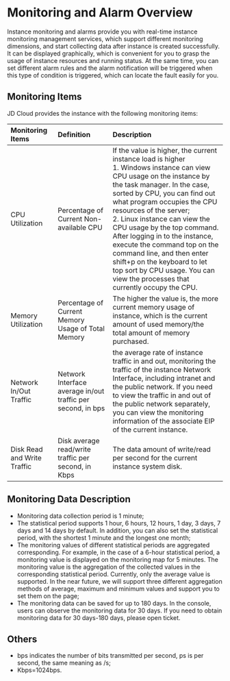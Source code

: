 # Monitoring and Alarm Overview
Instance monitoring and alarms provide you with real-time instance monitoring management services, which support different monitoring dimensions, and start collecting data after instance is created successfully. It can be displayed graphically, which is convenient for you to grasp the usage of instance resources and running status. At the same time, you can set different alarm rules and the alarm notification will be triggered when this type of condition is triggered, which can  locate the fault easily for you.
## Monitoring Items 
JD Cloud provides the instance with the following monitoring items:

|**Monitoring Items** | **Definition** | **Description** |
| :--- | :--- | :--- |
|   CPU Utilization      |   Percentage of Current Non-available CPU   |   If the value is higher, the current instance load is higher <br>1.  Windows instance can view CPU usage on the instance by the task manager. In the case, sorted by CPU, you can find out what program occupies the CPU resources of the server; <br>2. Linux instance can view the CPU usage by the top command. After logging in to the instance, execute the command top on the command line, and then enter shift+p on the keyboard to let top sort by CPU usage. You can view the processes that currently occupy the CPU.   |
|  Memory Utilization   |  Percentage of Current Memory Usage of Total Memory      |  The higher the value is, the more current memory usage of instance, which is the current amount of used memory/the total amount of memory purchased.           |
|   Network In/Out Traffic      |   Network Interface average in/out traffic per second, in bps    |  the average rate of instance traffic in and out, monitoring the traffic of the instance Network Interface, including intranet and the public network. If you need to view the traffic in and out of the public network separately, you can view the monitoring information of the associate EIP of the current instance.          |
|  Disk Read and Write Traffic   |  Disk average read/write traffic per second, in Kbps      |   The data amount of write/read per second for the current instance system disk.               |

## Monitoring Data Description
* Monitoring data collection period is 1 minute;
* The statistical period supports 1 hour, 6 hours, 12 hours, 1 day, 3 days, 7 days and 14 days by default. In addition, you can also set the statistical period, with the shortest 1 minute and the longest one month;
* The monitoring values of different statistical periods are aggregated corresponding. For example, in the case of a 6-hour statistical period, a monitoring value is displayed on the monitoring map for 5 minutes. The monitoring value is the aggregation of the collected values ​​in the corresponding statistical period. Currently, only the average value is supported. In the near future, we will support three different aggregation methods of average, maximum and minimum values ​​and support you to set them on the page;
* The monitoring data can be saved for up to 180 days. In the console, users can observe the monitoring data for 30 days. If you need to obtain monitoring data for 30 days-180 days, please open ticket.

## Others
* bps indicates the number of bits transmitted per second, ps is per second, the same meaning as /s;
* Kbps=1024bps.